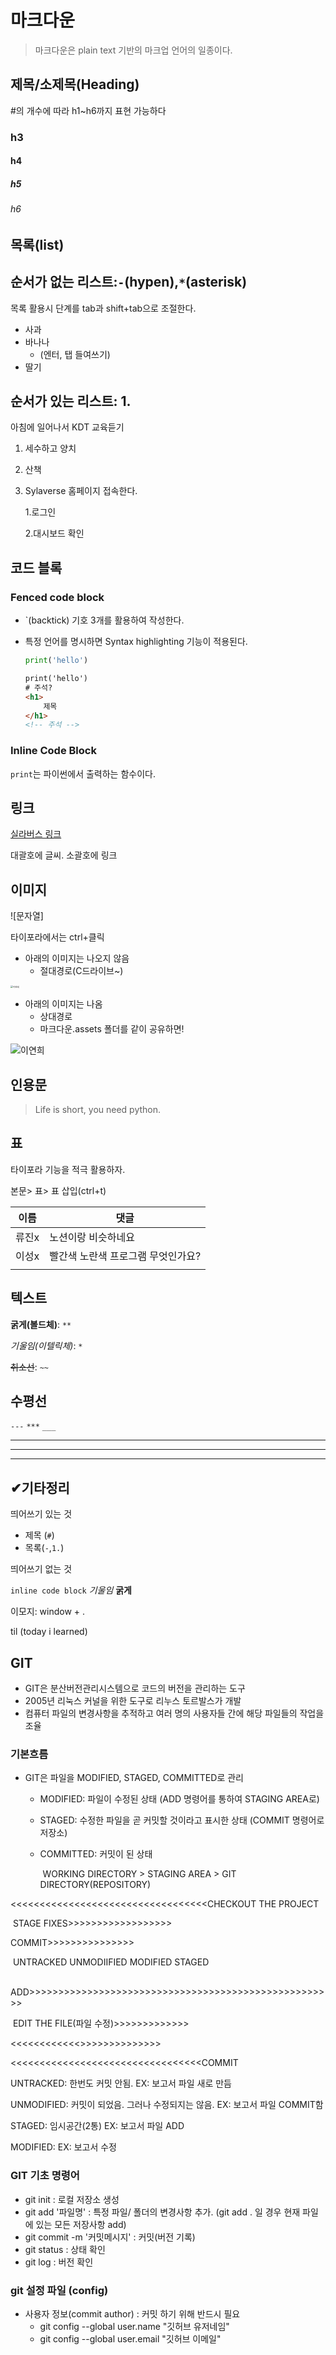# 마크다운

>  마크다운은 plain text 기반의 마크업 언어의 일종이다.

## 제목/소제목(Heading)

#의 개수에 따라 h1~h6까지 표현 가능하다

### h3

#### h4

##### h5

###### h6

## 목록(list)

## 순서가 없는 리스트:`-`(hypen),`*`(asterisk)

목록 활용시 단계를 tab과 shift+tab으로 조절한다.

- 사과
- 바나나
  - (엔터, 탭 들여쓰기)
- 딸기

## 순서가 있는 리스트: 1.

아침에 일어나서 KDT 교육듣기

1. 세수하고 양치

2. 산책

3. Sylaverse 홈페이지 접속한다.

   1.로그인

   2.대시보드 확인



## 코드 블록

### Fenced code block

- `(backtick) 기호 3개를 활용하여 작성한다.

- 특정 언어를 명시하면 Syntax highlighting 기능이 적용된다.

  ```python
  print('hello')
  ```

  ```html
  print('hello')
  # 주석?
  <h1>
      제목
  </h1>
  <!-- 주석 -->
  
  ```

### Inline Code Block

`print`는 파이썬에서 출력하는 함수이다.

## 링크

[실라버스 링크](https://syllaverse.com/courses/2)

대괄호에 글씨. 소괄호에 링크

## 이미지

![문자열]



타이포라에서는 ctrl+클릭

- 아래의 이미지는 나오지 않음
  - 절대경로(C드라이브~)



<img src="C:\Users\82102\Desktop\이연희.jpg" alt="이연희" style="zoom:25%;" />



- 아래의 이미지는 나옴
  - 상대경로
  - 마크다운.assets 폴더를 같이 공유하면!

![이연희](마크다운.assets/이연희.jpg)



## 인용문

> Life is short, you need python.

## 표

타이포라 기능을 적극 활용하자.

본문> 표> 표 삽입(ctrl+t)

| 이름  | 댓글                               |
| ----- | ---------------------------------- |
| 류진x | 노션이랑 비슷하네요                |
| 이성x | 빨간색 노란색 프로그램 무엇인가요? |
|       |                                    |

## 텍스트

**굵게(볼드체)**: `**`

*기울임(이텔릭체)*: `*`

~~취소선~~: `~~`

## 수평선

`---` `***` `___`

---

***

___

## ✔기타정리 

띄어쓰기 있는 것

- 제목 (`#`)
- 목록(`-`,`1.`)

띄어쓰기 없는 것

`inline code block` *기울임* **굵게**

이모지: window + .

til (today i learned)

## GIT 

- GIT은 분산버전관리시스템으로 코드의 버전을 관리하는 도구
- 2005년 리눅스 커널을 위한 도구로 리누스 토르발스가 개발
- 컴퓨터 파일의 변경사항을 추적하고 여러 명의 사용자들 간에 해당 파일들의 작업을 조율

 ### 기본흐름

- GIT은 파일을 MODIFIED, STAGED, COMMITTED로 관리

  - MODIFIED: 파일이 수정된 상태 (ADD 명령어를 통하여 STAGING AREA로)

  - STAGED: 수정한 파일을 곧 커밋할 것이라고 표시한 상태 (COMMIT 명령어로 저장소)

  - COMMITTED: 커밋이 된 상태

    ​    WORKING DIRECTORY   >    STAGING AREA  >  GIT DIRECTORY(REPOSITORY)

​                                               <<<<<<<<<<<<<<<<<<<<<<<<<<<<<<<<<<CHECKOUT THE PROJECT

​                  STAGE FIXES>>>>>>>>>>>>>>>>>>

​                                                                                COMMIT>>>>>>>>>>>>>>>



​          UNTRACKED            UNMODIIFIED                   MODIFIED                         STAGED

​                ADD>>>>>>>>>>>>>>>>>>>>>>>>>>>>>>>>>>>>>>>>>>>>>>>>>>>>>

​                                 EDIT THE FILE(파일 수정)>>>>>>>>>>>>>

​            <<<<<<<<<<<<<REMOVE THE FILE     STAGE THE FILE>>>>>>>>>>>>>>>

​                                                              <<<<<<<<<<<<<<<<<<<<<<<<<<<<<<<<<COMMIT

UNTRACKED: 한번도 커밋 안됨.   EX: 보고서 파일 새로 만듬

UNMODIFIED: 커밋이 되었음. 그러나 수정되지는 않음.  EX: 보고서 파일 COMMIT함

STAGED: 임시공간(2통)  EX: 보고서 파일 ADD

MODIFIED: EX: 보고서 수정

### GIT 기초 명령어

- git init : 로컬 저장소 생성
- git add '파일명' : 특정 파일/ 폴더의 변경사항 추가. (git add .  일 경우 현재 파일에 있는 모든 저장사항 add)
- git commit -m '커밋메시지' : 커밋(버전 기록)
- git status : 상태 확인
- git log : 버전 확인

### git 설정 파일 (config)

- 사용자 정보(commit author) : 커밋 하기 위해 반드시 필요
  - git config --global user.name "깃허브 유저네임"
  - git config --global user.email "깃허브 이메일"
